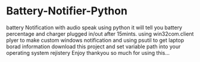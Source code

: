 # Battery-Notifier-Python
battery Notification with audio speak using python 
it will tell you battery percentage and charger plugged in/out after 15mints.
using win32com.client plyer to make custom windows notification
and using psutil to get laptop borad information 
download this project and set variable path into your operating system rejistery
Enjoy thankyou so much for using this... 

